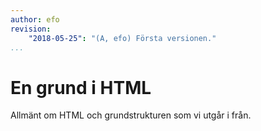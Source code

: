 ```yaml
---
author: efo
revision:
    "2018-05-25": "(A, efo) Första versionen."
...
```

En grund i HTML
=======================

Allmänt om HTML och grundstrukturen som vi utgår i från.
